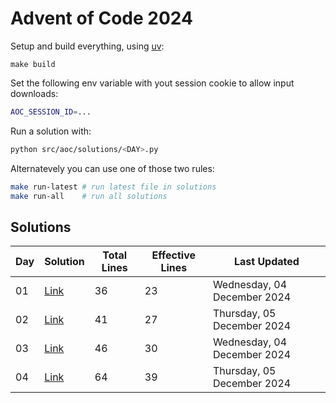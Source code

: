 # Advent of Code 2024

Setup and build everything, using [uv](https://github.com/astral-sh/uv):

```
make build
```

Set the following env variable with yout session cookie to allow input downloads: 

```sh
AOC_SESSION_ID=...
```

Run a solution with: 

```sh
python src/aoc/solutions/<DAY>.py
```

Alternatevely you can use one of those two rules:

```sh
make run-latest # run latest file in solutions
make run-all    # run all solutions
```
## Solutions
| **Day** | **Solution** | **Total Lines** | **Effective Lines** | **Last Updated** |
| --- | -------- | ------------ | -------------------- | ---------------- |
| 01 | [Link](./src/aoc/solutions/01.py) |       36 | 23 | Wednesday, 04 December 2024 |
| 02 | [Link](./src/aoc/solutions/02.py) |       41 | 27 | Thursday, 05 December 2024 |
| 03 | [Link](./src/aoc/solutions/03.py) |       46 | 30 | Wednesday, 04 December 2024 |
| 04 | [Link](./src/aoc/solutions/04.py) |       64 | 39 | Thursday, 05 December 2024 |
